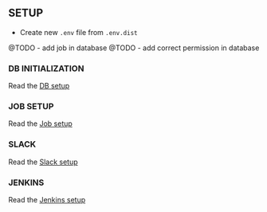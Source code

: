 ## SETUP

- Create new `.env` file from `.env.dist`

@TODO - add job in database
@TODO - add correct permission in database

### DB INITIALIZATION

Read the [DB setup](db.md)

### JOB SETUP

Read the [Job setup](job.md)

### SLACK

Read the [Slack setup](slack.md)

### JENKINS

Read the [Jenkins setup](jenkins.md)
